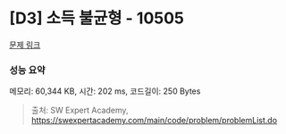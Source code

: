 # [D3] 소득 불균형 - 10505 

[문제 링크](https://swexpertacademy.com/main/code/problem/problemDetail.do?contestProbId=AXNP4CvauaMDFAXS) 

### 성능 요약

메모리: 60,344 KB, 시간: 202 ms, 코드길이: 250 Bytes



> 출처: SW Expert Academy, https://swexpertacademy.com/main/code/problem/problemList.do